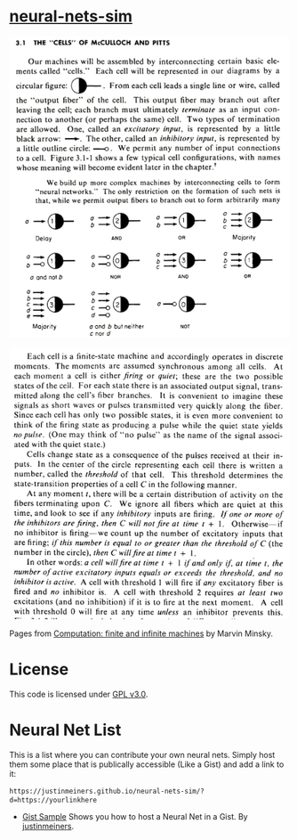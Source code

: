 # [neural-nets-sim](https://justinmeiners.github.io/neural-nets-sim)

![neural nets 1](papers/minsky_1.gif)

![neural nets 2](papers/minsky_2.gif)

Pages from [Computation: finite and infinite machines](https://dl.acm.org/citation.cfm?id=1095587) by Marvin Minsky.

# License

This code is licensed under [GPL v3.0](LICENSE).

# Neural Net List

This is a list where you can contribute your own neural nets. Simply host them some place that is publically accessible (Like a Gist) and add a link to it:

```
https://justinmeiners.github.io/neural-nets-sim/?d=https://yourlinkhere
```

- [Gist Sample](https://justinmeiners.github.io/neural-nets-sim/?d=https://gist.githubusercontent.com/justinmeiners/8f02ad348f577eb0fc29d64fccde94a3/raw/b1804996b41ab811c1976dde77f9af2dbf86bbbf/sample_net.net) Shows you how to host a Neural Net in a Gist. By [justinmeiners](https://github.com/justinmeiners).
